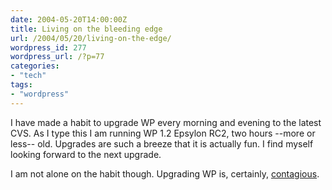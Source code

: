 ```yaml
---
date: 2004-05-20T14:00:00Z
title: Living on the bleeding edge
url: /2004/05/20/living-on-the-edge/
wordpress_id: 277
wordpress_url: /?p=77
categories:
- "tech"
tags:
- "wordpress"
---
```


I have made a habit to upgrade WP every morning and evening to the latest CVS. As I type this I am running WP 1.2 Epsylon RC2, two hours --more or less-- old. Upgrades are such a breeze that it is actually fun. I find myself looking forward to the next upgrade.

I am not alone on the habit though. Upgrading WP is, certainly, <a href="http://charles.gagalac.us/archives/2004/05/20/upgrade-to-wordpress-12-rc-2/" title="Charles goes RC2 as well.">contagious</a>.
